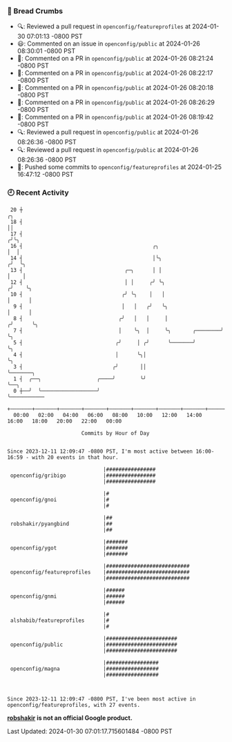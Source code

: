 ### 🍞 Bread Crumbs

 * 🔍: Reviewed a pull request in  `openconfig/featureprofiles` at 2024-01-30 07:01:13 -0800 PST
 * 😃: Commented on an issue in `openconfig/public` at 2024-01-26 08:30:01 -0800 PST
 * 💬: Commented on a PR in  `openconfig/public` at 2024-01-26 08:21:24 -0800 PST
 * 💬: Commented on a PR in  `openconfig/public` at 2024-01-26 08:22:17 -0800 PST
 * 💬: Commented on a PR in  `openconfig/public` at 2024-01-26 08:20:18 -0800 PST
 * 💬: Commented on a PR in  `openconfig/public` at 2024-01-26 08:26:29 -0800 PST
 * 💬: Commented on a PR in  `openconfig/public` at 2024-01-26 08:19:42 -0800 PST
 * 🔍: Reviewed a pull request in  `openconfig/public` at 2024-01-26 08:26:36 -0800 PST
 * 🔍: Reviewed a pull request in  `openconfig/public` at 2024-01-26 08:26:36 -0800 PST
 * 🚢: Pushed some commits to `openconfig/featureprofiles` at 2024-01-25 16:47:12 -0800 PST

### 🕘 Recent Activity
```
 20 ┼                                                                    ╭╮
 18 ┤                                                                    ││
 17 ┤                                                                   ╭╯╰╮
 16 ┤                                          ╭╮                       │  │
 14 ┤                                          │╰╮                     ╭╯  ╰╮
 13 ┤                                 ╭─╮      │ │                     │    │
 12 ┤                                 │ │     ╭╯ ╰╮                   ╭╯    ╰╮
 10 ┤                                ╭╯ ╰╮    │   │                   │      │
  9 ┤                                │   │   ╭╯   ╰╮                  │      │
  8 ┤                               ╭╯   │   │     │                 ╭╯      ╰╮
  7 ┤                               │    ╰╮  │     ╰╮       ╭────────╯        ╰╮
  5 ┤                              ╭╯     │ ╭╯      ╰───────╯                  ╰╮
  4 ┤                              │      ╰╮│                                   ╰╮
  3 ┤                             ╭╯       ││                                    ╰───────╮
  1 ┤  ╭──╮                  ╭────╯        ╰╯                                            ╰──╮
  0 ┼──╯  ╰──────────────────╯                                                              ╰───────────
    +───────+───────+───────+───────+───────+───────+───────+───────+───────+───────+───────+───────+────
  00:00   02:00   04:00   06:00   08:00   10:00   12:00   14:00   16:00   18:00   20:00   22:00   00:00   

						Commits by Hour of Day


Since 2023-12-11 12:09:47 -0800 PST, I'm most active between 16:00-16:59 - with 20 events in that hour.

```



```
                               |################
 openconfig/gribigo            |################
                               |################

                               |#
 openconfig/gnoi               |#
                               |#

                               |##
 robshakir/pyangbind           |##
                               |##

                               |#######
 openconfig/ygot               |#######
                               |#######

                               |###########################
 openconfig/featureprofiles    |###########################
                               |###########################

                               |######
 openconfig/gnmi               |######
                               |######

                               |#
 alshabib/featureprofiles      |#
                               |#

                               |#######################
 openconfig/public             |#######################
                               |#######################

                               |#################
 openconfig/magna              |#################
                               |#################



Since 2023-12-11 12:09:47 -0800 PST, I've been most active in openconfig/featureprofiles, with 27 events.

```
**[robshakir](mailto:robjs@google.com) is not an official Google product.**  


Last Updated: 2024-01-30 07:01:17.715601484 -0800 PST
